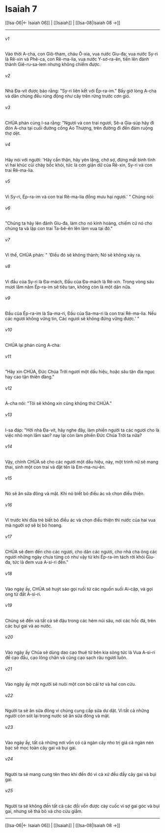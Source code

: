 # Isaiah 7

[[Isa-06|← Isaiah 06]] | [[Isaiah]] | [[Isa-08|Isaiah 08 →]]
***



###### v1 
Vào thời A-cha, con Giô-tham, cháu Ô-xia, vua nước Giu-đa; vua nước Sy-ri là Rê-xin và Phê-ca, con Rê-ma-lia, vua nước Y-sơ-ra-ên, tiến lên đánh thành Giê-ru-sa-lem nhưng không chiếm được. 

###### v2 
Nhà Đa-vít được bảo rằng: "Sy-ri liên kết với Ép-ra-im." Bấy giờ lòng A-cha và dân chúng đều rúng động như cây trên rừng trước cơn gió. 

###### v3 
CHÚA phán cùng I-sa rằng: "Ngươi và con trai ngươi, Sê-a Gia-súp hãy đi đón A-cha tại cuối đường cống Ao Thượng, trên đường đi đến đám ruộng thợ dệt. 

###### v4 
Hãy nói với người: 'Hãy cẩn thận, hãy yên lặng, chớ sợ, đừng mất bình tĩnh vì hai khúc củi cháy bốc khói, tức là cơn giận dữ của Rê-xin, Sy-ri và con trai Rê-ma-lia. 

###### v5 
Vì Sy-ri, Ép-ra-im và con trai Rê-ma-lia đồng mưu hại ngươi.' " Chúng nói: 

###### v6 
"Chúng ta hãy lên đánh Giu-đa, làm cho nó kinh hoàng, chiếm cứ nó cho chúng ta và lập con trai Ta-bê-ên lên làm vua tại đó." 

###### v7 
Vì thế, CHÚA phán: " 'Điều đó sẽ không thành; Nó sẽ không xảy ra. 

###### v8 
Vì đầu của Sy-ri là Đa-mách, Đầu của Đa-mách là Rê-xin. Trong vòng sáu mươi lăm năm Ép-ra-im sẽ tiêu tan, không còn là một dân nữa. 

###### v9 
Đầu của Ép-ra-im là Sa-ma-ri, Đầu của Sa-ma-ri là con trai Rê-ma-lia. Nếu các ngươi không vững tin, Các ngươi sẽ không đứng vững được.' " 

###### v10 
CHÚA lại phán cùng A-cha: 

###### v11 
"Hãy xin CHÚA, Đức Chúa Trời ngươi một dấu hiệu, hoặc sâu tận địa ngục hay cao tận thiên đàng." 

###### v12 
A-cha nói: "Tôi sẽ không xin cũng không thử CHÚA." 

###### v13 
I-sa đáp: "Hỡi nhà Đa-vít, hãy nghe đây, làm phiền người ta các ngươi cho là việc nhỏ mọn lắm sao? nay lại còn làm phiền Đức Chúa Trời ta nữa? 

###### v14 
Vậy, chính CHÚA sẽ cho các ngươi một dấu hiệu, này, một trinh nữ sẽ mang thai, sinh một con trai và đặt tên là Em-ma-nu-ên. 

###### v15 
Nó sẽ ăn sữa đông và mật. Khi nó biết bỏ điều ác và chọn điều thiện. 

###### v16 
Vì trước khi đứa trẻ biết bỏ điều ác và chọn điều thiện thì nước của hai vua mà người sợ sẽ bị bỏ hoang. 

###### v17 
CHÚA sẽ đem đến cho các ngươi, cho dân các ngươi, cho nhà cha ông các ngươi những ngày chưa từng có như vậy từ khi Ép-ra-im tách rời khỏi Giu-đa, tức là đem vua A-si-ri đến." 

###### v18 
Vào ngày ấy, CHÚA sẽ huýt sáo gọi ruồi từ các nguồn suối Ai-cập, và gọi ong từ đất A-si-ri. 

###### v19 
Chúng sẽ đến và tất cả sẽ đậu trong các hẻm núi sâu, nơi các hốc đá, trên các bụi gai và ao nước. 

###### v20 
Vào ngày ấy Chúa sẽ dùng dao cạo thuê từ bên kia sông tức là Vua A-si-ri để cạo đầu, cạo lông chân và cũng cạo sạch râu ngươi luôn. 

###### v21 
Vào ngày ấy một người sẽ nuôi một con bò cái tơ và hai con cừu. 

###### v22 
Người ta sẽ ăn sữa đông vì chúng cung cấp sữa dư dật. Vì tất cả những người còn sót lại trong nước sẽ ăn sữa đông và mật. 

###### v23 
Vào ngày ấy, tất cả những nơi vốn có cả ngàn cây nho trị giá cả ngàn nén bạc sẽ mọc toàn cây gai và bụi gai. 

###### v24 
Người ta sẽ mang cung tên theo khi đến đó vì cả xứ đều đầy cây gai và bụi gai. 

###### v25 
Người ta sẽ không đến tất cả các đồi vốn được cày cuốc vì sợ gai góc và bụi gai, nhưng sẽ thả bò và cho cừu giẫm.

***
[[Isa-06|← Isaiah 06]] | [[Isaiah]] | [[Isa-08|Isaiah 08 →]]
